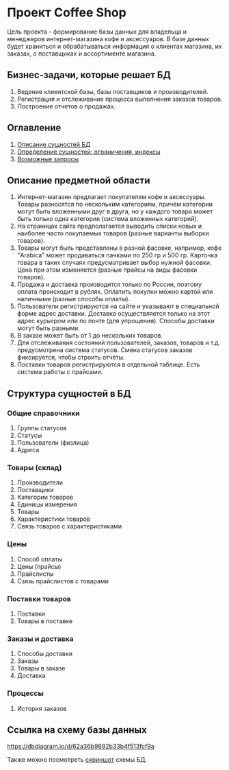 # Проект Coffee Shop

Цель проекта - формирование базы данных для владельца и менеджеров интернет-магазина кофе и аксессуаров. В базе данных будет храниться и обрабатываться информация о клиентах магазина, их заказах, о поставщиках и ассортименте магазина.

## Бизнес-задачи, которые решает БД

1. Ведение клиентской базы, базы поставщиков и производителей.
1. Регистрация и отслеживание процесса выполнения заказов товаров.
1. Построение отчетов о продажах.

## Оглавление

1. [Описание сущностей БД](/entities.md)
1. [Определение сущностей: ограничения, индексы](/create_entities.sql)
1. [Возможные запросы](/queries.md)

## Описание предметной области

1. Интернет-магазин предлагает покупателям кофе и аксессуары. Товары разносятся по нескольким категориям, причём категории могут быть вложенными друг в друга, но у каждого товара может быть только одна категория (система вложенных категорий).
1. На страницах сайта предполагается выводить списки новых и наиболее часто покупаемых товаров (разные варианты выборки товаров).
1. Товары могут быть представлены в разной фасовке, например, кофе "Arabica" может продаваться пачками по 250 гр и 500 гр. Карточка товара в таких случаях предусматривает выбор нужной фасовки. Цена при этом изменяется (разные прайсы на виды фасовки товаров).
1. Продажа и доставка производится только по России, поэтому оплата происходит в рублях. Оплатить покупки можно картой или наличными (разные способы оплаты).
1. Пользователи регистрируются на сайте и указывают в специальной форме адрес доставки. Доставка осуществляется только на этот адрес курьером или по почте (для упрощения). Способы доставки могут быть разными.
1. В заказе может быть от 1 до нескольких товаров.
1. Для отслеживания состояний пользователей, заказов, товаров и т.д. предусмотрена система статусов. Смена статусов заказов фиксируется, чтобы строить отчёты.
1. Поставки товаров регистрируются в отдельной таблице. Есть система работы с прайсами.

## Структура сущностей в БД

### Общие справочники

1. Группы статусов
1. Статусы
1. Пользователи (физлица)
1. Адреса 

### Товары (склад)

1. Производители
1. Поставщики
1. Категории товаров
1. Единицы измерения
1. Товары
1. Характеристики товаров
1. Связь товаров с характеристиками

### Цены

1. Способ оплаты
1. Цены (прайсы)
1. Прайслисты
1. Сзязь прайслистов с товарами

### Поставки товаров

1. Поставки
1. Товары в поставке

### Заказы и доставка

1. Способы доставки
1. Заказы
1. Товары в заказе
1. Доставка

### Процессы

1. История заказов

## Ссылка на схему базы данных

https://dbdiagram.io/d/62a36b9892b33b4f513fcf9a

Также можно посмотреть [скриншот](/images/scheme_11-06-2022.png) схемы БД.
